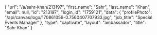 {
    "url": "\/a\/sahr-khan\/213197",
    "first_name": "Sahr",
    "last_name": "Khan",
    "email": null,
    "id": "213197",
    "login_id": "1759121",
    "data": {
        "profilePhoto": "\/api\/canvas\/logo\/170861059-0.7560407707933.jpg",
        "job_title": "Special Events Manager"
    },
    "type": "captivate",
    "layout": "ambassador",
    "title": "Sahr Khan"
}